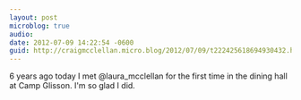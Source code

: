 ```yaml
---
layout: post
microblog: true
audio: 
date: 2012-07-09 14:22:54 -0600
guid: http://craigmcclellan.micro.blog/2012/07/09/t222425618694930432.html
---
```

6 years ago today I met @laura_mcclellan for the first time in the dining hall at Camp Glisson. I'm so glad I did.
